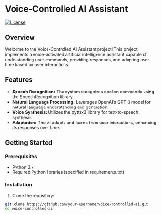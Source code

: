 # Voice-Controlled AI Assistant

[![License](https://img.shields.io/badge/License-MIT-blue.svg)](LICENSE)

## Overview

Welcome to the Voice-Controlled AI Assistant project! This project implements a voice-activated artificial intelligence assistant capable of understanding user commands, providing responses, and adapting over time based on user interactions.

## Features

- **Speech Recognition:** The system recognizes spoken commands using the SpeechRecognition library.
- **Natural Language Processing:** Leverages OpenAI's GPT-3 model for natural language understanding and generation.
- **Voice Synthesis:** Utilizes the pyttsx3 library for text-to-speech synthesis.
- **Adaptation:** The AI adapts and learns from user interactions, enhancing its responses over time.

## Getting Started

### Prerequisites

- Python 3.x
- Required Python libraries (specified in requirements.txt)

### Installation

1. Clone the repository:

```bash
git clone https://github.com/your-username/voice-controlled-ai.git
cd voice-controlled-ai
